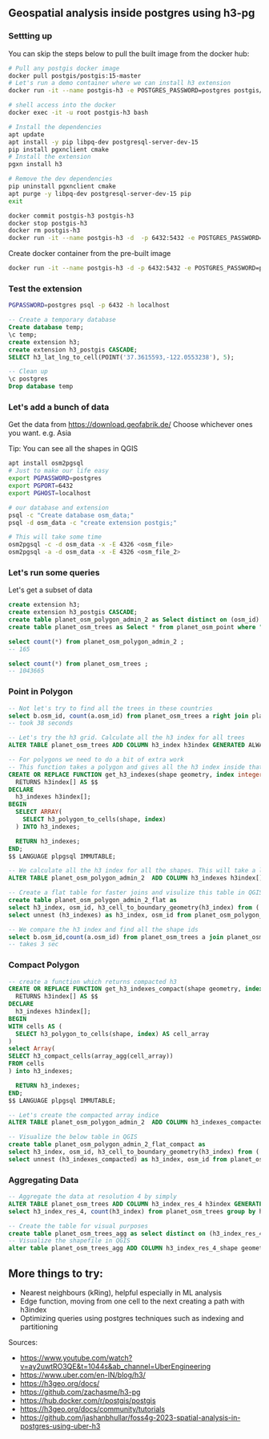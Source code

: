 ## Geospatial analysis inside postgres using h3-pg

### Settting up

You can skip the steps below to pull the built image from the docker hub:

```bash
# Pull any postgis docker image
docker pull postgis/postgis:15-master
# Let's run a demo container where we can install h3 extension
docker run -it --name postgis-h3 -e POSTGRES_PASSWORD=postgres postgis/postgis:15-master

# shell access into the docker
docker exec -it -u root postgis-h3 bash

# Install the dependencies
apt update
apt install -y pip libpq-dev postgresql-server-dev-15
pip install pgxnclient cmake
# Install the extension
pgxn install h3

# Remove the dev dependencies
pip uninstall pgxnclient cmake
apt purge -y libpq-dev postgresql-server-dev-15 pip
exit

docker commit postgis-h3 postgis-h3
docker stop postgis-h3
docker rm postgis-h3
docker run -it --name postgis-h3 -d  -p 6432:5432 -e POSTGRES_PASSWORD=postgres postgis-h3
```

Create docker container from the pre-built image

```bash
docker run -it --name postgis-h3 -d -p 6432:5432 -e POSTGRES_PASSWORD=postgres  jsonsingh/postgis-h3
```

### Test the extension

```bash
PGPASSWORD=postgres psql -p 6432 -h localhost
```

```SQL
-- Create a temporary database
Create database temp;
\c temp;
create extension h3;
create extension h3_postgis CASCADE;
SELECT h3_lat_lng_to_cell(POINT('37.3615593,-122.0553238'), 5);

-- Clean up
\c postgres
Drop database temp
```

### Let's add a bunch of data

Get the data from https://download.geofabrik.de/
Choose whichever ones you want. e.g. Asia

Tip: You can see all the shapes in QGIS

```bash
apt install osm2pgsql
# Just to make our life easy
export PGPASSWORD=postgres
export PGPORT=6432
export PGHOST=localhost

# our database and extension
psql -c "Create database osm_data;"
psql -d osm_data -c "create extension postgis;"

# This will take some time
osm2pgsql -c -d osm_data -x -E 4326 <osm_file>
osm2pgsql -a -d osm_data -x -E 4326 <osm_file_2>
```

### Let's run some queries

Let's get a subset of data

```SQL
create extension h3;
create extension h3_postgis CASCADE;
create table planet_osm_polygon_admin_2 as Select distinct on (osm_id) * from planet_osm_polygon where admin_level = '2';
create table planet_osm_trees as Select * from planet_osm_point where "natural" = 'tree';

select count(*) from planet_osm_polygon_admin_2 ;
-- 165

select count(*) from planet_osm_trees ;
-- 1043665
```

### Point in Polygon

```SQL
-- Not let's try to find all the trees in these countries
select b.osm_id, count(a.osm_id) from planet_osm_trees a right join planet_osm_polygon_admin_2 b on ST_Within(a.way , b.way) group by b.osm_id order by count;
-- took 38 seconds

-- Let's try the h3 grid. Calculate all the h3 index for all trees
ALTER TABLE planet_osm_trees ADD COLUMN h3_index h3index GENERATED ALWAYS AS (h3_lat_lng_to_cell(way::POINT, 7)) STORED;

-- For polygons we need to do a bit of extra work
-- This function takes a polygon and gives all the h3 index inside that polygon
CREATE OR REPLACE FUNCTION get_h3_indexes(shape geometry, index integer)
  RETURNS h3index[] AS $$
DECLARE
  h3_indexes h3index[];
BEGIN
  SELECT ARRAY(
    SELECT h3_polygon_to_cells(shape, index)
  ) INTO h3_indexes;

  RETURN h3_indexes;
END;
$$ LANGUAGE plpgsql IMMUTABLE;

-- We calculate all the h3 index for all the shapes. This will take a lot of time but it's a one time process
ALTER TABLE planet_osm_polygon_admin_2  ADD COLUMN h3_indexes h3index[] GENERATED ALWAYS AS (get_h3_indexes(way,7)) STORED;

-- Create a flat table for faster joins and visulize this table in QGIS
create table planet_osm_polygon_admin_2_flat as
select h3_index, osm_id, h3_cell_to_boundary_geometry(h3_index) from (
select unnest (h3_indexes) as h3_index, osm_id from planet_osm_polygon_admin_2) as a;

-- We compare the h3 index and find all the shape ids
select b.osm_id,count(a.osm_id) from planet_osm_trees a join planet_osm_polygon_admin_2_flat b on a.h3_index = b.h3_index group by b.osm_id order by count;
-- takes 3 sec
```

### Compact Polygon

```SQL
-- create a function which returns compacted h3
CREATE OR REPLACE FUNCTION get_h3_indexes_compact(shape geometry, index integer)
  RETURNS h3index[] AS $$
DECLARE
  h3_indexes h3index[];
BEGIN
WITH cells AS (
  SELECT h3_polygon_to_cells(shape, index) AS cell_array
)
select Array(
SELECT h3_compact_cells(array_agg(cell_array))
FROM cells
) into h3_indexes;

  RETURN h3_indexes;
END;
$$ LANGUAGE plpgsql IMMUTABLE;

-- Let's create the compacted array indice
ALTER TABLE planet_osm_polygon_admin_2  ADD COLUMN h3_indexes_compacted h3index[] GENERATED ALWAYS AS (get_h3_indexes_compact(way,7)) STORED;

-- Visualize the below table in QGIS
create table planet_osm_polygon_admin_2_flat_compact as
select h3_index, osm_id, h3_cell_to_boundary_geometry(h3_index) from (
select unnest (h3_indexes_compacted) as h3_index, osm_id from planet_osm_polygon_admin_2) as a;
```

### Aggregating Data

```SQL
-- Aggregate the data at resolution 4 by simply
ALTER TABLE planet_osm_trees ADD COLUMN h3_index_res_4 h3index GENERATED ALWAYS AS (h3_lat_lng_to_cell(way::POINT, 4)) STORED;
select h3_index_res_4, count(h3_index) from planet_osm_trees group by h3_index_res_4;

-- Create the table for visual purposes
create table planet_osm_trees_agg as select distinct on (h3_index_res_4) * from planet_osm_trees;
-- Visualize the shapefile in QGIS
alter table planet_osm_trees_agg ADD COLUMN h3_index_res_4_shape geometry GENERATED ALWAYS AS (h3_cell_to_boundary_geometry(h3_index_res_4)) STORED;

```

## More things to try:

- Nearest neighbours (kRing), helpful especially in ML analysis
- Edge function, moving from one cell to the next creating a path with h3index
- Optimizing queries using postgres techniques such as indexing and partitioning

Sources:

- https://www.youtube.com/watch?v=ay2uwtRO3QE&t=1044s&ab_channel=UberEngineering
- https://www.uber.com/en-IN/blog/h3/
- https://h3geo.org/docs/
- https://github.com/zachasme/h3-pg
- https://hub.docker.com/r/postgis/postgis
- https://h3geo.org/docs/community/tutorials
- https://github.com/jashanbhullar/foss4g-2023-spatial-analysis-in-postgres-using-uber-h3
